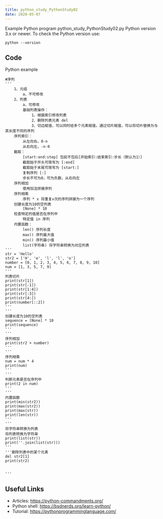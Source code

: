 ```yaml
---
title: python_study_PythonStudy02
date: 2020-05-07
---
```

Example Python program python_study_PythonStudy02.py
Python version 3.x or newer.
To check the Python version use:

    python --version


## Code

Python example

    #序列
    '''
        1、元组
            a、不可修改
        2、列表
            a、可修改
            基础列表操作：
                1、根据索引修改列表
                2、删除列表元素 del
                3、切边赋值，可以同时给多个元素赋值，通过切片赋值，可以将切片替换为与其长度不同的序列
        序列索引：
            从左向右，0-n
            从右向左，-n-0
        截取：
            [start:end:step] 包前不包后[开始索引:结束索引:步长（默认为1）]
            截取始于开头可简写为 [:end]
            截取始于末尾可简写为 [start:]
            复制序列 [:]
            步长不可为0，可为负数，从右向左
        序列相加
            使用加法拼接序列
        序列相乘
            序列 * x 将重复x次的序列拼接为一个序列
        创建长度为10的空列表
            [None] * 10
        检查特定的值是否在序列中
            特定值 in 序列
        内置函数：
            len() 序列长度
            max() 序列最大值
            min() 序列最小值
            list(字符串) 将字符串转换为对应列表
    '''
    str = 'Hello'
    str2 = ['H', 'e', 'l', 'l', 'o']
    number = [0, 1, 2, 3, 4, 5, 6, 7, 8, 9, 10]
    num = [1, 3, 5, 7, 9]
    '''
    列表切片
    print(str[1])
    print(str[-1])
    print(str[1:4])
    print(str[:3])
    print(str[4:])
    print(number[::2])
    '''
    '''
    创建长度为10的空列表
    sequence = [None] * 10
    print(sequence)
    '''
    '''
    序列相加
    print(str2 + number)
    '''
    '''
    序列相乘
    num = num * 4
    print(num)
    '''
    '''
    判断元素是否在序列中
    print(2 in num)
    '''
    '''
    内置函数
    print(min(str2))
    print(max(str2))
    print(max(str))
    print(len(str))
    '''
    '''
    将字符串转换为列表
    将列表转换为字符串
    print(list(str))
    print(''.join(list(str)))
    '''
    '''删除列表中的某个元素
    del str2[1]
    print(str2)
    
    
    '''
    
    
    
    

## Useful Links

- Articles: https://python-commandments.org/
- Python shell: https://bsdnerds.org/learn-python/
- Tutorial: https://pythonprogramminglanguage.com/
